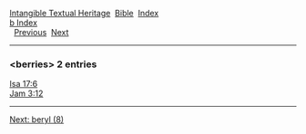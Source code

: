 [Intangible Textual Heritage](../../index)  [Bible](../index) 
[Index](index)   
[b Index](_b_)  
  [Previous](c01318)  [Next](c01320) 

------------------------------------------------------------------------

### &lt;berries&gt; 2 entries

[Isa 17:6](../kjv/isa017.htm#006)  
[Jam 3:12](../kjv/jam003.htm#012)  

------------------------------------------------------------------------

[Next: beryl (8)](c01320)
